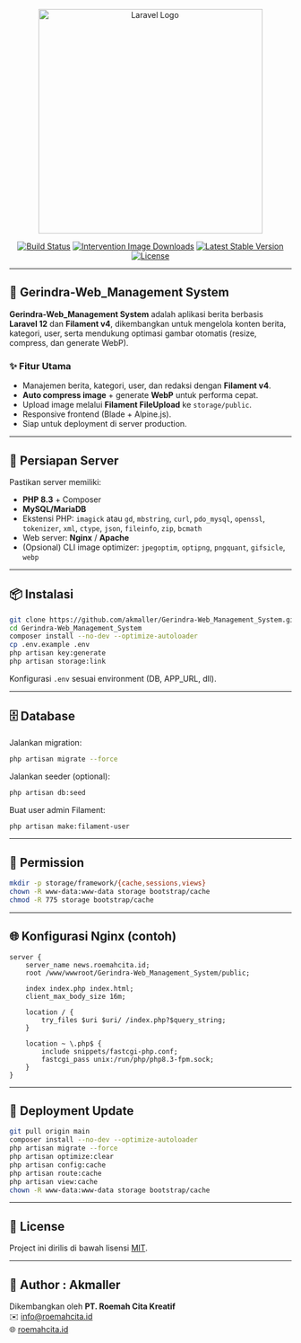 <p align="center">
  <a href="https://news.roemahcita.id" target="_blank">
    <img src="https://raw.githubusercontent.com/laravel/art/master/logo-lockup/5%20SVG/2%20CMYK/1%20Full%20Color/laravel-logolockup-cmyk-red.svg" width="400" alt="Laravel Logo">
  </a>
</p>

<p align="center">
<a href="https://github.com/akmaller/Gerindra-Web_Management_System/actions"><img src="https://img.shields.io/github/actions/workflow/status/akmaller/Gerindra-Web_Management_System/laravel.yml?branch=main" alt="Build Status"></a>
<a href="https://packagist.org/packages/intervention/image"><img src="https://img.shields.io/packagist/dt/intervention/image" alt="Intervention Image Downloads"></a>
<a href="https://github.com/akmaller/Gerindra-Web_Management_System/releases"><img src="https://img.shields.io/github/v/release/akmaller/Gerindra-Web_Management_System" alt="Latest Stable Version"></a>
<a href="https://opensource.org/licenses/MIT"><img src="https://img.shields.io/badge/license-MIT-green.svg" alt="License"></a>
</p>

---

## 📰 Gerindra-Web_Management System

**Gerindra-Web_Management System** adalah aplikasi berita berbasis **Laravel 12** dan **Filament v4**, dikembangkan untuk mengelola konten berita, kategori, user, serta mendukung optimasi gambar otomatis (resize, compress, dan generate WebP).

### ✨ Fitur Utama

-   Manajemen berita, kategori, user, dan redaksi dengan **Filament v4**.
-   **Auto compress image** + generate **WebP** untuk performa cepat.
-   Upload image melalui **Filament FileUpload** ke `storage/public`.
-   Responsive frontend (Blade + Alpine.js).
-   Siap untuk deployment di server production.

---

## 🚀 Persiapan Server

Pastikan server memiliki:

-   **PHP 8.3** + Composer
-   **MySQL/MariaDB**
-   Ekstensi PHP: `imagick` atau `gd`, `mbstring`, `curl`, `pdo_mysql`, `openssl`, `tokenizer`, `xml`, `ctype`, `json`, `fileinfo`, `zip`, `bcmath`
-   Web server: **Nginx** / **Apache**
-   (Opsional) CLI image optimizer: `jpegoptim`, `optipng`, `pngquant`, `gifsicle`, `webp`

---

## 📦 Instalasi

```bash
git clone https://github.com/akmaller/Gerindra-Web_Management_System.git
cd Gerindra-Web_Management_System
composer install --no-dev --optimize-autoloader
cp .env.example .env
php artisan key:generate
php artisan storage:link
```

Konfigurasi `.env` sesuai environment (DB, APP_URL, dll).

---

## 🗄️ Database

Jalankan migration:

```bash
php artisan migrate --force
```

Jalankan seeder (optional):

```bash
php artisan db:seed
```

Buat user admin Filament:

```bash
php artisan make:filament-user
```

---

## 🔑 Permission

```bash
mkdir -p storage/framework/{cache,sessions,views}
chown -R www-data:www-data storage bootstrap/cache
chmod -R 775 storage bootstrap/cache
```

---

## 🌐 Konfigurasi Nginx (contoh)

```nginx
server {
    server_name news.roemahcita.id;
    root /www/wwwroot/Gerindra-Web_Management_System/public;

    index index.php index.html;
    client_max_body_size 16m;

    location / {
        try_files $uri $uri/ /index.php?$query_string;
    }

    location ~ \.php$ {
        include snippets/fastcgi-php.conf;
        fastcgi_pass unix:/run/php/php8.3-fpm.sock;
    }
}
```

---

## 🔄 Deployment Update

```bash
git pull origin main
composer install --no-dev --optimize-autoloader
php artisan migrate --force
php artisan optimize:clear
php artisan config:cache
php artisan route:cache
php artisan view:cache
chown -R www-data:www-data storage bootstrap/cache
```

---

## 📝 License

Project ini dirilis di bawah lisensi [MIT](https://opensource.org/licenses/MIT).

---

## 👤 Author : Akmaller

Dikembangkan oleh **PT. Roemah Cita Kreatif**  
✉️ info@roemahcita.id  
🌐 [roemahcita.id](https://roemahcita.id)
